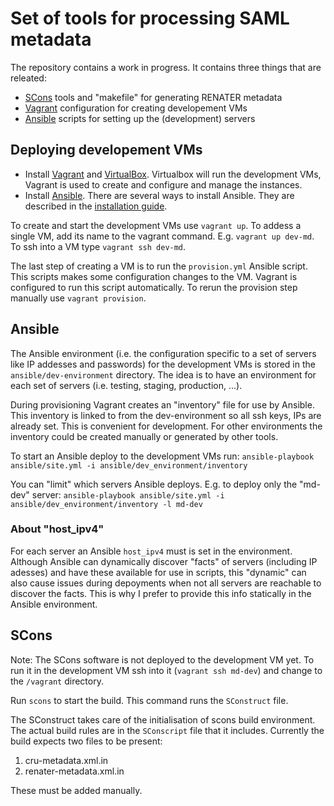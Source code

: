 Set of tools for processing SAML metadata
=========================================
 
The repository contains a work in progress. It contains three things that are releated:

* [SCons](http://www.scons.org) tools and "makefile" for generating RENATER metadata
* [Vagrant](https://www.vagrantup.com/) configuration for creating developement VMs
* [Ansible](http://ansible.com) scripts for setting up the (development) servers


Deploying developement VMs
--------------------------

* Install [Vagrant](https://www.vagrantup.com/) and [VirtualBox](https://www.virtualbox.org). Virtualbox will run 
  the development VMs, Vagrant is used to create and configure and manage the instances.
* Install [Ansible](http://www.ansible.com). There are several ways to install Ansible. They are described in the 
  [installation guide](http://docs.ansible.com/ansible/intro_installation.html).

To create and start the development VMs use `vagrant up`. To addess a single VM, add its name to the vagrant command. 
E.g. `vagrant up dev-md`. To ssh into a VM type `vagrant ssh dev-md`.

The last step of creating a VM is to run the `provision.yml` Ansible script. This scripts makes some configuration 
changes to the VM. Vagrant is configured to run this script automatically. To rerun the provision step manually use 
`vagrant provision`.

Ansible
-------

The Ansible environment (i.e. the configuration specific to a set of servers like IP addesses and passwords) for the 
development VMs is stored in the `ansible/dev-environment` directory. The idea is to have an environment for each set 
of servers (i.e. testing, staging, production, ...). 

During provisioning Vagrant creates an "inventory" file for use by Ansible. This inventory is linked to from the 
dev-environment so all ssh keys, IPs are already set. This is convenient for development. For other environments the 
inventory could be created manually or generated by other tools.

To start an Ansible deploy to the development VMs run: 
`ansible-playbook ansible/site.yml -i ansible/dev_environment/inventory`

You can "limit" which servers Ansible deploys. E.g. to deploy only the "md-dev" server:
`ansible-playbook ansible/site.yml -i ansible/dev_environment/inventory -l md-dev`

### About "host_ipv4" ###

For each server an Ansible `host_ipv4` must is set in the environment. Although Ansible can dynamically discover 
"facts" of servers (including IP adesses) and have these available for use in scripts, this "dynamic" can also cause 
issues during depoyments when not all servers are reachable to discover the facts. This is why I prefer to provide 
this info statically in the Ansible environment.


SCons
-----

Note: The SCons software is not deployed to the development VM yet. To run it in the development VM ssh into it
(`vagrant ssh md-dev`) and change to the `/vagrant` directory.

Run `scons` to start the build. This command runs the `SConstruct` file.

The SConstruct takes care of the initialisation of scons build environment. The actual build rules are in the
`SConscript` file that it includes. Currently the build expects two files to be present:

1. cru-metadata.xml.in
2. renater-metadata.xml.in

These must be added manually.